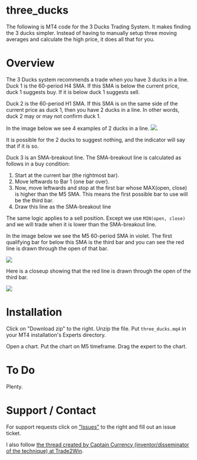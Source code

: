 three_ducks
===========

The following is MT4 code for the 3 Ducks Trading System. It makes
finding the 3 ducks simpler. Instead of having to manually setup three
moving averages and calculate the high price, it does all that for
you.

# Overview

The 3 Ducks system recommends a trade when you have 3 ducks in a
line. Duck 1 is the 60-period H4 SMA. If this SMA is below the current
price, duck 1 suggests buy. If it is below duck 1 suggests sell.

Duck 2 is the 60-period H1 SMA. If this SMA is on the same side of the
current price as duck 1, then you have 2 ducks in a line. In other
words, duck 2 may or may not confirm duck 1.

In the image below we see 4 examples of 2 ducks in a line.
![](https://www.evernote.com/shard/s309/sh/1b0eea98-5276-4f8b-bef5-b402ec42517b/f6f1e2e066f750124faae167493e615d/deep/0/Screenshot%206/20/14,%2012:38%20AM.jpg).

It
is possible for the 2 ducks to suggest nothing, and the indicator will
say that if it is so.

Duck 3 is an SMA-breakout line. The SMA-breakout line is calculated as
follows in a buy condition:

1. Start at the current bar (the rightmost bar).
2. Move leftwards to Bar 1 (one bar over).
3. Now, move leftwards and stop at the first bar whose MAX(open,
close) is higher than the M5 SMA. This means the first possible bar to
use will be the third bar.
4. Draw this line as the SMA-breakout line

The same logic applies to a sell position. Except we use `MIN(open,
close)` and we will trade when it is lower than the SMA-breakout line.

In the image below we see the M5 60-period SMA in violet. The first
qualifying bar for below this SMA is the third bar and you can see the
red line is drawn through the open of that bar.

![](https://www.evernote.com/shard/s309/sh/b2d67a9e-5d7d-472a-8537-ea03f2a677e5/ceb4a94cfdd2677613c97a860505c0a3/deep/0/Screenshot%206/20/14,%2012:58%20AM.jpg)


Here is a closeup showing that the red line is drawn through the open
of the third bar.

![](https://www.evernote.com/shard/s309/sh/aef29a5b-e4eb-43a8-978c-b47e94f1d6be/7b0b6d722125d4372d20bf8de247542b/deep/0/Screenshot%206/20/14,%2012:59%20AM.jpg)


# Installation

Click on "Download zip" to the right. Unzip the file. Put
`three_ducks.mq4` in your MT4 installation's Experts directory.

Open a chart. Put the chart on M5 timeframe. Drag the expert to the chart.

# To Do

Plenty.

# Support / Contact

For support requests click on
["Issues"](https://github.com/metaperl/three_ducks/issues) to the
right and fill out an issue ticket.

I also follow [the thread created by Captain Currency
(inventor/disseminator of the technique) at
Trade2Win](http://www.trade2win.com/boards/forex/123288-3-ducks-trading-system-413.html).
